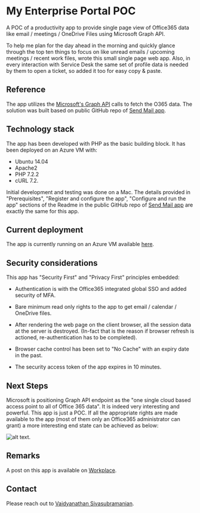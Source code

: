 # My Enterprise Portal POC
A POC of a productivity app to provide single page view of Office365 data like email / meetings / OneDrive Files using Microsoft Graph API.

To help me plan for the day ahead in the morning and quickly glance through the top ten things to focus on like unread emails / upcoming meetings / recent work files, wrote this small single page web app. Also, in every interaction with Service Desk the same set of profile data is needed by them to open a ticket, so added it too for easy copy & paste.

## Reference
The app utilizes the [Microsoft's Graph API](https://graph.microsoft.io) calls to fetch the O365 data.  The solution was built based on public GitHub repo of [Send Mail app](https://github.com/microsoftgraph/php-connect-rest-sample).  

## Technology stack
The app has been developed with PHP as the basic building block.  It has been deployed on an Azure VM with:
- Ubuntu 14.04
- Apache2
- PHP 7.2.2
- cURL 7.2.

Initial development and testing was done on a Mac.  The details provided in "Prerequisites", "Register and configure the app", "Configure and run the app" sections of the Readme in the public GitHub repo of [Send Mail app](https://github.com/microsoftgraph/php-connect-rest-sample) are exactly the same for this app.

## Current deployment
The app is currently running on an Azure VM available [here](http://bit.ly/2BOtkVq).

## Security considerations
This app has "Security First" and "Privacy First" principles embedded:

- Authentication is with the Office365 integrated global SSO and added security of MFA.

- Bare minimum read only rights to the app to get email / calendar / OneDrive files.

- After rendering the web page on the client browser, all the session data at the server is destroyed. (In-fact that is the reason if browser refresh is actioned, re-authentication has to be completed).

- Browser cache control has been set to "No Cache" with an expiry date in the past.

- The security access token of the app expires in 10 minutes.

## Next Steps
Microsoft is positioning Graph API endpoint as the "one single cloud based access point to all of Office 365 data". It is indeed very interesting and powerful.  This app is just a POC.  If all the appropriate rights are made available to the app (most of them only an Office365 administrator can grant) a more interesting end state can be achieved as below:

![alt text](https://cdn.graph.office.net/prod/GraphDocuments/en-us/concepts/images/microsoft_graph.png).

## Remarks
A post on this app is available on [Workplace](https://dxc.facebook.com/groups/DXCoCTO/permalink/2058290637749499).

## Contact
Please reach out to [Vaidyanathan Sivasubramanian](mailto:svaidyan_signup@hotmail.com).
